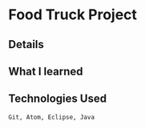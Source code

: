 # Food Truck Project

## Details

## What I learned

## Technologies Used
	Git, Atom, Eclipse, Java
